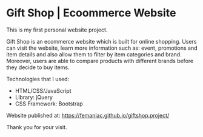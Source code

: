 # Gift Shop | Ecoommerce Website
This is my first personal website project.

Gift Shop is an ecommerce website which is built for online shopping. Users can visit the website, learn more information such as: event, promotions and item details and also allow them to filter by item categories and brand. Moreover, users are able to compare products with different brands before they decide to buy items.

Technologies that I used:
- HTML/CSS/JavaScript
- Library: jQuery
- CSS Framework: Bootstrap

Website published at: https://femaniac.github.io/giftshop.project/

Thank you for your visit.
